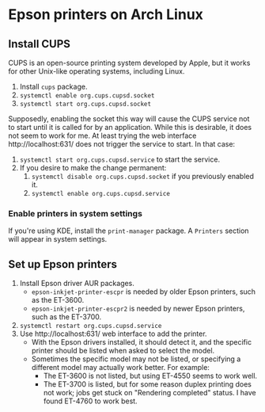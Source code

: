 # Epson printers on Arch Linux

## Install CUPS

CUPS is an open-source printing system developed by Apple, but it works for other Unix-like operating systems, including Linux.

1. Install `cups` package.
2. `systemctl enable org.cups.cupsd.socket`
3. `systemctl start org.cups.cupsd.socket`

Supposedly, enabling the socket this way will cause the CUPS service not to start until it is called for by an application.  While this is desirable, it does not seem to work for me.  At least trying the web interface http://localhost:631/ does not trigger the service to start.  In that case:

1. `systemctl start org.cups.cupsd.service` to start the service.
2. If you desire to make the change permanent:
    1. `systemctl disable org.cups.cupsd.socket` if you previously enabled it.
    2. `systemctl enable org.cups.cupsd.service`

### Enable printers in system settings

If you're using KDE, install the `print-manager` package.  A `Printers` section will appear in system settings.

## Set up Epson printers

1. Install Epson driver AUR packages.
    - `epson-inkjet-printer-escpr` is needed by older Epson printers, such as the ET-3600.
    - `epson-inkjet-printer-escpr2` is needed by newer Epson printers, such as the ET-3700.
2. `systemctl restart org.cups.cupsd.service`
3. Use http://localhost:631/ web interface to add the printer.
    - With the Epson drivers installed, it should detect it, and the specific printer should be listed when asked to select the model.
    - Sometimes the specific model may not be listed, or specifying a different model may actually work better.  For example:
        - The ET-3600 is not listed, but using ET-4550 seems to work well.
        - The ET-3700 is listed, but for some reason duplex printing does not work; jobs get stuck on "Rendering completed" status.  I have found ET-4760 to work best.
